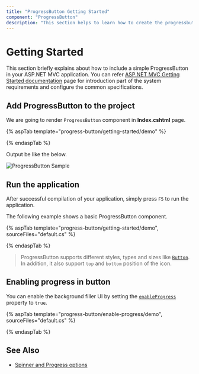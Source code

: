 ```yaml
---
title: "ProgressButton Getting Started"
component: "ProgressButton"
description: "This section helps to learn how to create the progressbutton in ASP.NET MVC application with its basic features in step-by-step procedure."
---
```


# Getting Started

This section briefly explains about how to include a simple ProgressButton in your ASP.NET MVC application. You can refer [ASP.NET MVC Getting Started documentation](../getting-started) page for introduction part of the system requirements and configure the common specifications.

## Add ProgressButton to the project

We are going to render `ProgressButton` component in **Index.cshtml** page.

{% aspTab template="progress-button/getting-started/demo" %}

{% endaspTab %}

Output be like the below.

![ProgressButton Sample](./images/progress-button.png)

## Run the application

 After successful compilation of your application, simply press `F5` to run the application.

 The following example shows a basic ProgressButton component.

{% aspTab template="progress-button/getting-started/demo", sourceFiles="default.cs" %}

{% endaspTab %}

> ProgressButton supports different styles, types and sizes like [`Button`](https://ej2.syncfusion.com/aspnetmvc/documentation/button/). In addition, it also support `top` and `bottom` position of the icon.

## Enabling progress in button

You can enable the background filler UI by setting the [`enableProgress`](https://help.syncfusion.com/cr/aspnetcore-js2/Syncfusion.EJ2.SplitButtons.ProgressButton.html#Syncfusion_EJ2_SplitButtons_ProgressButton_EnableProgress) property to `true`.

{% aspTab template="progress-button/enable-progress/demo", sourceFiles="default.cs" %}

{% endaspTab %}

## See Also

* [Spinner and Progress options](spinner-and-progress#spinner)